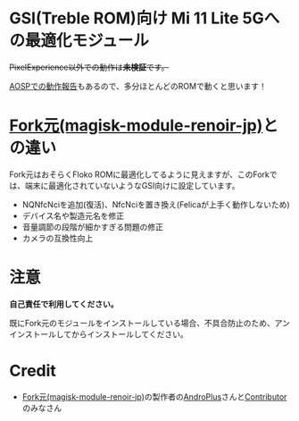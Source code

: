 # GSI(Treble ROM)向け Mi 11 Lite 5Gへの最適化モジュール

~~PixelExperience以外での動作は**未検証**です。~~

[AOSPでの動作報告](https://twitter.com/Chromium_Linux/status/1476425902745853954?s=20)もあるので、多分ほとんどのROMで動くと思います！

# [Fork元(magisk-module-renoir-jp)](https://github.com/AndroPlus-org/magisk-module-renoir-jp)との違い
Fork元はおそらくFloko ROMに最適化してるように見えますが、このForkでは、端末に最適化されていないようなGSI向けに設定しています。
- NQNfcNciを追加(復活)、NfcNciを置き換え(Felicaが上手く動作しないため)
- デバイス名や製造元名を修正
- 音量調節の段階が細かすぎる問題の修正
- カメラの互換性向上

# 注意

**自己責任で利用してください。**

既にFork元のモジュールをインストールしている場合、不具合防止のため、アンインストールしてからインストールしてください。

# Credit
- [Fork元(magisk-module-renoir-jp)](https://github.com/AndroPlus-org/magisk-module-renoir-jp)の製作者の[AndroPlus](https://github.com/AndroPlus-org)さんと[Contributor](https://github.com/AndroPlus-org/magisk-module-renoir-jp/graphs/contributors)のみなさん
